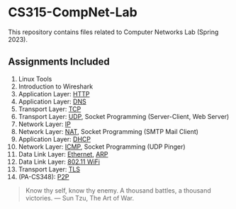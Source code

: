 # CS315-CompNet-Lab
This repository contains files related to Computer Networks Lab (Spring 2023).

## Assignments Included
1. Linux Tools
2. Introduction to Wireshark
3. Application Layer: [HTTP](https://github.com/Whitelisted2/CS315-CompNet-Lab/tree/main/Assignment%2003 "HyperText Transfer Protocol")
4. Application Layer: [DNS](https://github.com/Whitelisted2/CS315-CompNet-Lab/tree/main/Assignment%2004 "Domain Name Server")
5. Transport Layer: [TCP](https://github.com/Whitelisted2/CS315-CompNet-Lab/tree/main/Assignment%2005 "Transmission Control Protocol")
6. Transport Layer: [UDP](https://github.com/Whitelisted2/CS315-CompNet-Lab/tree/main/Assignment%2006 "User Datagram Protocol"), Socket Programming (Server-Client, Web Server)
7. Network Layer: [IP](https://github.com/Whitelisted2/CS315-CompNet-Lab/tree/main/Assignment%2007 "Internet Protocol")
8. Network Layer: [NAT](https://github.com/Whitelisted2/CS315-CompNet-Lab/tree/main/Assignment%2008 "Network Address Translation"), Socket Programming (SMTP Mail Client)
9. Application Layer: [DHCP](https://github.com/Whitelisted2/CS315-CompNet-Lab/tree/main/Assignment%2009 "Dynamic Host Configuration Protocol")
10. Network Layer: [ICMP](https://github.com/Whitelisted2/CS315-CompNet-Lab/tree/main/Assignment%2010 "Internet Control Message Protocol"), Socket Programming (UDP Pinger)
11. Data Link Layer: [Ethernet](https://github.com/Whitelisted2/CS315-CompNet-Lab/tree/main/Assignment%2011 "Ethernet"), [ARP](https://github.com/Whitelisted2/CS315-CompNet-Lab/tree/main/Assignment%2011 "Address Resolution Protocol")
12. Data Link Layer: [802.11 WiFi](https://github.com/Whitelisted2/CS315-CompNet-Lab/tree/main/Assignment%2012 "Wireless Fidelity")
13. Transport Layer: [TLS](https://github.com/Whitelisted2/CS315-CompNet-Lab/tree/main/Assignment%2013 "Transport Layer Security")
14. (PA-CS348): [P2P](https://github.com/Whitelisted2/CS315-CompNet-Lab/tree/main/CS348%20Assignment "Peer-to-Peer")

> Know thy self, know thy enemy. A thousand battles, a thousand victories. ― Sun Tzu, The Art of War.
